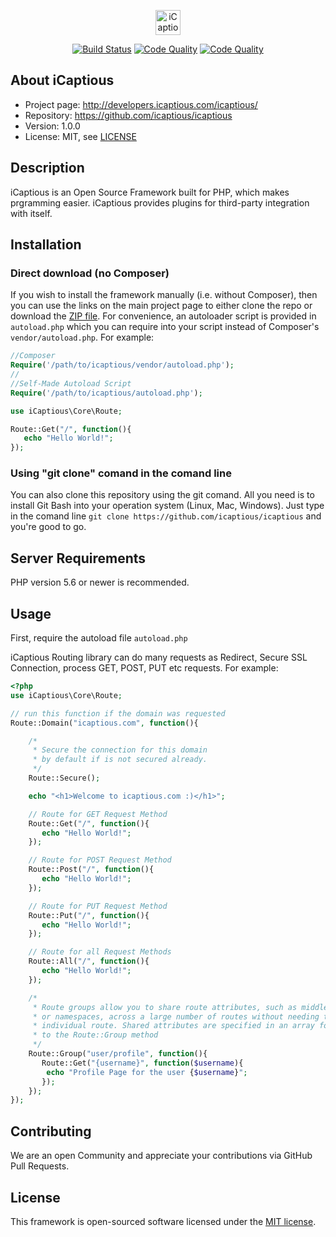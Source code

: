 <p align="center"><a href="https://www.icaptious.com" target="_blank"><img width="40" height="40" alt="iCaptious" src="https://icaptious.com/app/media/logo/ic_logo.png"></a></p>

<p align="center">
<a href="https://travis-ci.org/icaptious/icaptious"><img src="https://api.travis-ci.org/icaptious/icaptious.svg" alt="Build Status"></a>
<a href="https://scrutinizer-ci.com/g/icaptious/icaptious/"><img src="https://scrutinizer-ci.com/g/icaptious/icaptious/badges/quality-score.png" alt="Code Quality"></a>
<a href="https://gitter.im/iCaptious/Lobby?utm_source=badge&utm_medium=badge&utm_campaign=pr-badge&utm_content=badge"><img src="https://badges.gitter.im/iCaptious/Lobby.svg" alt="Code Quality"></a>
</p>

## About iCaptious

* Project page: http://developers.icaptious.com/icaptious/
* Repository: https://github.com/icaptious/icaptious
* Version: 1.0.0
* License: MIT, see [LICENSE](LICENSE)

## Description

iCaptious is an Open Source Framework built for PHP, which makes prgramming easier.
iCaptious provides plugins for third-party integration with itself.

## Installation

### Direct download (no Composer)

If you wish to install the framework manually (i.e. without Composer), then you
can use the links on the main project page to either clone the repo or download
the [ZIP file](https://github.com/icaptious/icaptious/archive/master.zip). For
convenience, an autoloader script is provided in `autoload.php` which you
can require into your script instead of Composer's `vendor/autoload.php`. For
example:

```php
//Composer
Require('/path/to/icaptious/vendor/autoload.php');
//
//Self-Made Autoload Script
Require('/path/to/icaptious/autoload.php');

use iCaptious\Core\Route;

Route::Get("/", function(){
   echo "Hello World!";
});

```

### Using "git clone" comand in the comand line

You can also clone this repository using the git comand.
All you need is to install Git Bash into your operation system (Linux, Mac, Windows).
Just type in the comand line ```git clone https://github.com/icaptious/icaptious``` and you're good to go. 

## Server Requirements

PHP version 5.6 or newer is recommended.

## Usage

First, require the autoload file `autoload.php`

iCaptious Routing library can do many requests as Redirect, Secure SSL Connection, process GET, POST, PUT etc requests.
For example:
```php
<?php
use iCaptious\Core\Route;

// run this function if the domain was requested
Route::Domain("icaptious.com", function(){ 

	/*
	 * Secure the connection for this domain
	 * by default if is not secured already.
	 */
	Route::Secure();

	echo "<h1>Welcome to icaptious.com :)</h1>";

	// Route for GET Request Method
	Route::Get("/", function(){
	   echo "Hello World!";
	});

	// Route for POST Request Method
	Route::Post("/", function(){
	   echo "Hello World!";
	});

	// Route for PUT Request Method
	Route::Put("/", function(){
	   echo "Hello World!";
	});

	// Route for all Request Methods
	Route::All("/", function(){
	   echo "Hello World!";
	});

	/*
	 * Route groups allow you to share route attributes, such as middleware 
	 * or namespaces, across a large number of routes without needing to define those attributes on each 
	 * individual route. Shared attributes are specified in an array format as the first parameter 
	 * to the Route::Group method
	 */ 
	Route::Group("user/profile", function(){
	   Route::Get("{username}", function($username){
	   	echo "Profile Page for the user {$username}";
	   });
	});
});
```

## Contributing

We are an open Community and appreciate your contributions via GitHub Pull Requests.

## License

This framework is open-sourced software licensed under the [MIT license](http://opensource.org/licenses/MIT).